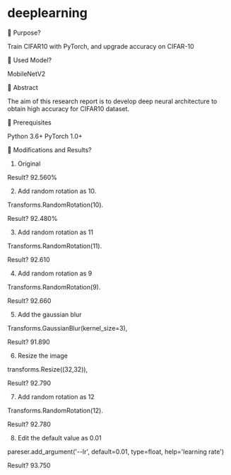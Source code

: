# deeplearning

	Purpose?

Train CIFAR10 with PyTorch, and upgrade accuracy on CIFAR-10

	Used Model?

MobileNetV2

	Abstract

The aim of this research report is to develop deep neural architecture to obtain high accuracy for CIFAR10 dataset. 

	Prerequisites

Python 3.6+
PyTorch 1.0+



	Modifications and Results?


1.	Original

Result? 92.560%


2.	Add random rotation as 10.

Transforms.RandomRotation(10).

Result? 92.480%


3.	Add random rotation as 11

Transforms.RandomRotation(11).

Result? 92.610


4.	Add random rotation as 9

Transforms.RandomRotation(9).

Result? 92.660


5.	Add the gaussian blur

Transforms.GaussianBlur(kernel_size=3),

Result? 91.890


6. Resize the image

transforms.Resize((32,32)),

Result? 92.790


7. Add random rotation as 12

Transforms.RandomRotation(12).

Result? 92.780


8. Edit the default value as 0.01

pareser.add_argument('--lr', default=0.01, type=float, help='learning rate')

Result? 93.750




